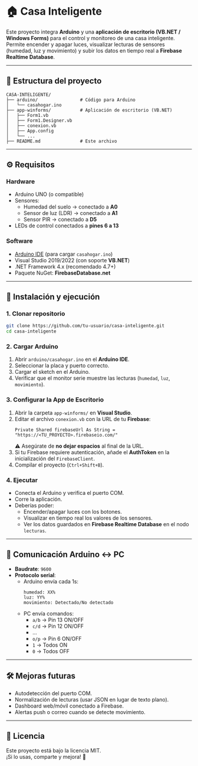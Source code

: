 # 🏠 Casa Inteligente

Este proyecto integra **Arduino** y una **aplicación de escritorio (VB.NET / Windows Forms)** para el control y monitoreo de una casa inteligente.  
Permite encender y apagar luces, visualizar lecturas de sensores (humedad, luz y movimiento) y subir los datos en tiempo real a **Firebase Realtime Database**.

---

## 📂 Estructura del proyecto

```
CASA-INTELIGENTE/
├── arduino/                # Código para Arduino
│   └── casahogar.ino
├── app-winforms/           # Aplicación de escritorio (VB.NET)
│   ├── Form1.vb
│   ├── Form1.Designer.vb
│   ├── conexion.vb
│   ├── App.config
│   └── ...
├── README.md               # Este archivo
```

---

## ⚙️ Requisitos

### Hardware
- Arduino UNO (o compatible)
- Sensores:
  - Humedad del suelo → conectado a **A0**
  - Sensor de luz (LDR) → conectado a **A1**
  - Sensor PIR → conectado a **D5**
- LEDs de control conectados a **pines 6 a 13**

### Software
- [Arduino IDE](https://www.arduino.cc/en/software) (para cargar `casahogar.ino`)
- Visual Studio 2019/2022 (con soporte **VB.NET**)
- .NET Framework 4.x (recomendado 4.7+)
- Paquete NuGet: **FirebaseDatabase.net**

---

## 🚀 Instalación y ejecución

### 1. Clonar repositorio
```bash
git clone https://github.com/tu-usuario/casa-inteligente.git
cd casa-inteligente
```

### 2. Cargar Arduino
1. Abrir `arduino/casahogar.ino` en el **Arduino IDE**.
2. Seleccionar la placa y puerto correcto.
3. Cargar el sketch en el Arduino.
4. Verificar que el monitor serie muestre las lecturas (`humedad`, `luz`, `movimiento`).

### 3. Configurar la App de Escritorio
1. Abrir la carpeta `app-winforms/` en **Visual Studio**.
2. Editar el archivo `conexion.vb` con la URL de tu **Firebase**:
   ```vbnet
   Private Shared firebaseUrl As String = "https://<TU_PROYECTO>.firebaseio.com/"
   ```
   ⚠️ Asegúrate de **no dejar espacios** al final de la URL.
3. Si tu Firebase requiere autenticación, añade el **AuthToken** en la inicialización del `FirebaseClient`.
4. Compilar el proyecto (`Ctrl+Shift+B`).

### 4. Ejecutar
- Conecta el Arduino y verifica el puerto COM.
- Corre la aplicación.
- Deberías poder:
  - Encender/apagar luces con los botones.
  - Visualizar en tiempo real los valores de los sensores.
  - Ver los datos guardados en **Firebase Realtime Database** en el nodo `lecturas`.

---

## 📡 Comunicación Arduino ↔ PC

- **Baudrate**: `9600`
- **Protocolo serial**:
  - Arduino envía cada 1s:
    ```
    humedad: XX%
    luz: YY%
    movimiento: Detectado/No detectado
    ```
  - PC envía comandos:
    - `a/b` → Pin 13 ON/OFF
    - `c/d` → Pin 12 ON/OFF
    - ...
    - `o/p` → Pin 6 ON/OFF
    - `1` → Todos ON
    - `0` → Todos OFF

---

## 🛠 Mejoras futuras
- Autodetección del puerto COM.
- Normalización de lecturas (usar JSON en lugar de texto plano).
- Dashboard web/móvil conectado a Firebase.
- Alertas push o correo cuando se detecte movimiento.

---

## 📜 Licencia
Este proyecto está bajo la licencia MIT.  
¡Si lo usas, comparte y mejora! 🙌
